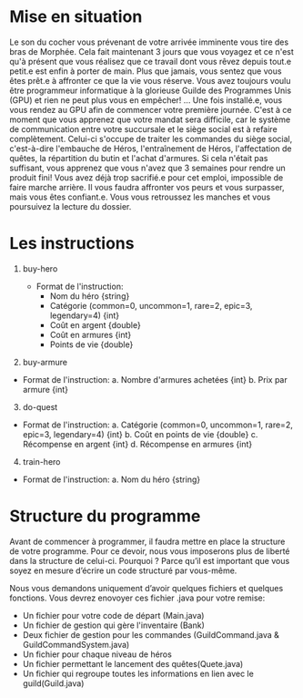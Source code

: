 # Mise en situation
Le son du cocher vous prévenant de votre arrivée imminente vous tire des bras de Morphée. Cela fait maintenant 3 jours que vous voyagez et ce n'est qu'à présent que vous réalisez que ce travail dont vous rêvez depuis tout.e petit.e est enfin à porter de main. Plus que jamais, vous sentez que vous êtes prêt.e à affronter ce que la vie vous réserve. Vous avez toujours voulu être programmeur informatique à la glorieuse Guilde des Programmes Unis (GPU) et rien ne peut plus vous en empêcher! 
... 
Une fois installé.e, vous vous rendez au GPU afin de commencer votre première journée. C'est à ce moment que vous apprenez que votre mandat sera difficile, car le système de communication entre votre succursale et le siège social est à refaire complètement. Celui-ci s'occupe de traiter les commandes du siège social, c'est-à-dire l'embauche de Héros, l'entraînement de Héros, l'affectation de quêtes, la répartition du butin et l'achat d'armures. Si cela n'était pas suffisant, vous apprenez que vous n'avez que 3 semaines pour rendre un produit fini! Vous avez déjà trop sacrifié.e pour cet emploi, impossible de faire marche arrière. Il vous faudra affronter vos peurs et vous surpasser, mais vous êtes confiant.e. Vous vous retroussez les manches et vous poursuivez la lecture du dossier.

# Les instructions

1. buy-hero
   - Format de l'instruction:
     - Nom du héro {string}
     - Catégorie (common=0, uncommon=1, rare=2, epic=3, legendary=4) {int}
     - Coût en argent {double}
     - Coût en armures {int}
     - Points de vie {double}

2. buy-armure
  - Format de l'instruction:
    a. Nombre d'armures achetées {int}
    b. Prix par armure {int}

3. do-quest
  - Format de l'instruction:
    a. Catégorie (common=0, uncommon=1, rare=2, epic=3, legendary=4) {int}
    b. Coût en points de vie {double}
    c. Récompense en argent {int}
    d. Récompense en armures {int}

4. train-hero
  - Format de l'instruction:
    a. Nom du héro {string}
    
 # Structure du programme
Avant de commencer à programmer, il faudra mettre en place la structure de votre programme. Pour ce devoir, nous vous imposerons plus de liberté dans la structure de celui-ci. Pourquoi ? Parce qu’il est important que vous soyez en mesure d’écrire un code structuré par vous-même.

Nous vous demandons uniquement d’avoir quelques fichiers et quelques fonctions. Vous devrez enovoyer ces fichier .java pour votre remise:
* Un fichier pour votre code de départ (Main.java)
* Un fichier de gestion qui gère l'inventaire (Bank)
* Deux fichier de gestion pour les commandes (GuildCommand.java & GuildCommandSystem.java)
* Un fichier pour chaque niveau de héros
* Un fichier permettant le lancement des quêtes(Quete.java)
* Un fichier qui regroupe toutes les informations en lien avec le guild(Guild.java)
